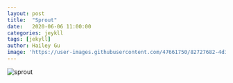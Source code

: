 ```yaml
---
layout: post
title:  "Sprout"
date:   2020-06-06 11:00:00
categories: jeykll
tags: [jekyll]
author: Hailey Gu
image: 'https://user-images.githubusercontent.com/47661750/82727682-4d38bb80-9cec-11ea-9171-efefacc9bdf3.png'
---
```


![sprout](https://user-images.githubusercontent.com/47661750/83946025-a6d1d780-a80e-11ea-92d1-c7e2249b10b2.jpg)
